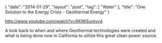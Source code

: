 {
   "date": "2014-01-29",
   "layout": "post",
   "tag": [
      "Water"
   ],
   "title": "One Solution to the Energy Crisis - Geothermal Energy"
}

http://www.youtube.com/watch?v=9XlWSurevy4  

A look back to when and where Geothermal technologies were created and what is being done now in California to utilize this great clean power source.